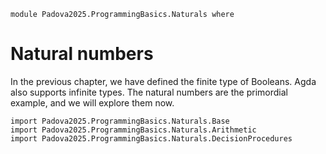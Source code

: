 ```
module Padova2025.ProgrammingBasics.Naturals where
```

# Natural numbers

In the previous chapter, we have defined the finite type of Booleans. Agda also
supports infinite types. The natural numbers are the primordial example, and we
will explore them now.

```
import Padova2025.ProgrammingBasics.Naturals.Base
import Padova2025.ProgrammingBasics.Naturals.Arithmetic
import Padova2025.ProgrammingBasics.Naturals.DecisionProcedures
```
